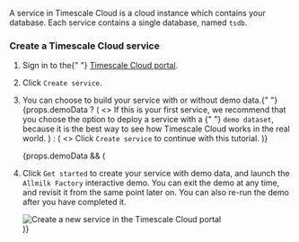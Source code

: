 A service in Timescale Cloud is a cloud instance which contains your database.
Each service contains a single database, named `tsdb`.

<procedure>

### Create a Timescale Cloud service

<ol>
  <li>
    <p>
      Sign in to the{" "}
      <a href="https://console.cloud.timescale.com/">Timescale Cloud portal</a>.
    </p>
  </li>
  <li>
    <p>
      Click <code>Create service</code>.
    </p>
  </li>
  <li>
    <p>
      You can choose to build your service with or without demo data.{" "}
      {props.demoData ? (
        <>
          If this is your first service, we recommend that you choose the
          option to deploy a service with a {" "}
          <code>demo dataset</code>, because it is the best way to see how
          Timescale Cloud works in the real world.
        </>
      ) : (
        <>
          Click <code>Create service</code> to continue with this tutorial.
        </>
      )}
    </p>
  </li>
  {props.demoData && (
    <li>
      <p>
        Click <code>Get started</code> to create your service with demo data, and
        launch the <code>Allmilk Factory</code> interactive demo. You can exit
        the demo at any time, and revisit it from the same point later on. You
        can also re-run the demo after you have completed it.
      </p>
      <img
        class="main-content__illustration"
        src="https://s3.amazonaws.com/assets.timescale.com/docs/images/tsc-create-service-demo.png"
        alt="Create a new service in the Timescale Cloud portal"
      />
    </li>
  )}
</ol>

</procedure>
